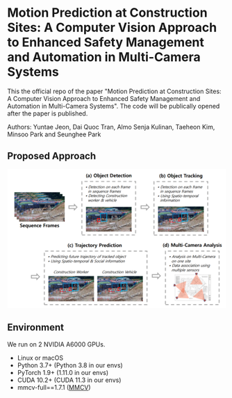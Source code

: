 # Motion Prediction at Construction Sites: A Computer Vision Approach to Enhanced Safety Management and Automation in Multi-Camera Systems

This the official repo of the paper "Motion Prediction at Construction Sites: A Computer Vision Approach to Enhanced Safety Management and Automation in Multi-Camera Systems". The code will be publically opened after the paper is published.

Authors: Yuntae Jeon, Dai Quoc Tran, Almo Senja Kulinan, Taeheon Kim, Minsoo Park and Seunghee Park

## Proposed Approach

![image](figures/proposed1.png)

## Environment

We run on 2 NVIDIA A6000 GPUs.

- Linux or macOS
- Python 3.7+  (Python 3.8 in our envs)
- PyTorch 1.9+ (1.11.0 in our envs)
- CUDA 10.2+ (CUDA 11.3 in our envs)
- mmcv-full==1.7.1 ([MMCV](https://mmcv.readthedocs.io/en/latest/#installation))
